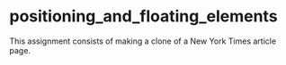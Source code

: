 # positioning_and_floating_elements
This assignment consists of making a clone of a New York Times article page. 
